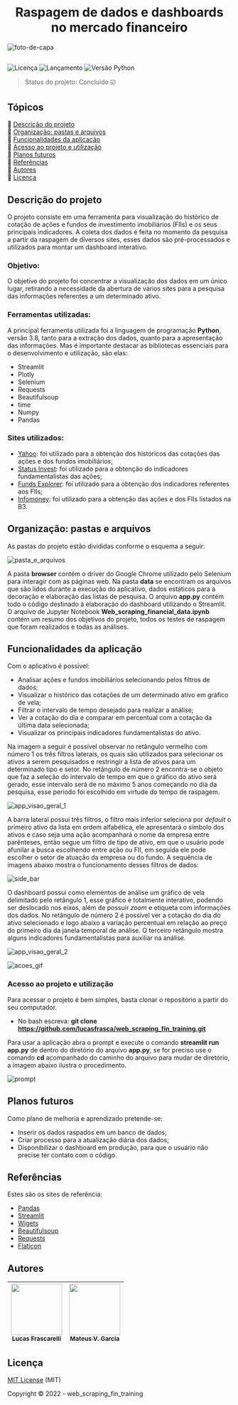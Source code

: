 <h1 align="center"> Raspagem de dados e dashboards no mercado financeiro </h1>

![foto-de-capa](https://user-images.githubusercontent.com/87511811/158238792-c221f46f-80bf-4ac2-8170-6d107c7105a5.png)

##
![Licença](https://img.shields.io/github/license/lucasfrasca/web_scraping_fin_training?style=for-the-badge)
![Lançamento](https://img.shields.io/github/release-date/lucasfrasca/web_scraping_fin_training?style=for-the-badge)
![Versão Python](https://img.shields.io/github/pipenv/locked/python-version/lucasfrasca/web_scraping_fin_training?style=for-the-badge)

> Status do projeto: Concluído :ballot_box_with_check:

## Tópicos

:small_blue_diamond: [Descrição do projeto](#descrição-do-projeto) <br/>
:small_blue_diamond: [Organização: pastas e arquivos](#organização-pastas-e-arquivos) <br/>
:small_blue_diamond: [Funcionalidades da aplicação](#funcionalidades-da-aplicação) <br/>
:small_blue_diamond: [Acesso ao projeto e utilização](#acesso-ao-projeto-e-utilização) <br/> 
:small_blue_diamond: [Planos futuros](#planos-futuros) <br/>
:small_blue_diamond: [Referências](#referências) <br/>
:small_blue_diamond: [Autores](#autores) <br/>
:small_blue_diamond: [Licença](#licença) <br/>

## Descrição do projeto

O projeto consiste em uma ferramenta para visualização do histórico de cotação de ações e fundos de investimento imobiliários (FIIs) e os seus principais indicadores. A coleta dos dados é feita no momento da pesquisa a partir da raspagem de diversos sites, esses dados são pré-processados e utilizados para montar um dashboard interativo.

### Objetivo:

O objetivo do projeto foi concentrar a visualização dos dados em um único lugar, retirando a necessidade da abertura de vários sites para a pesquisa das informações referentes a um determinado ativo.
  
### Ferramentas utilizadas:

A principal ferramenta utilizada foi a linguagem de programação **Python**, versão 3.8, tanto para a extração dos dados, quanto para a apresentação das informações. Mas é importante destacar as bibliotecas essenciais para o desenvolvimento e utilização, são elas:

* Streamlit
* Plotly
* Selenium
* Requests
* Beautifulsoup
* time
* Numpy
* Pandas

### Sites utilizados:

* [Yahoo](https://br.financas.yahoo.com): foi utilizado para a obtenção dos históricos das cotações das ações e dos fundos imobiliários;
* [Status Invest](https://statusinvest.com.br): foi utilizado para a obtenção do indicadores fundamentalistas das ações;
* [Funds Explorer](https://www.fundsexplorer.com.br): foi utilizado para a obtenção dos indicadores referentes aos FIIs;
* [Infomoney](https://www.infomoney.com.br): foi utilizado para a obtenção das ações e dos FIIs listados na B3.

## Organização: pastas e arquivos

As pastas do projeto estão divididas conforme o esquema a seguir:

![pasta_e_arquivos](https://user-images.githubusercontent.com/87511811/158664315-6a167140-65de-4250-9e88-6d404837edee.png)

A pasta **browser** contém o driver do Google Chrome utilizado pelo Selenium para interagir com as páginas web. Na pasta **data** se encontram os arquivos que são lidos durante a execução do aplicativo, dados estáticos para a decoração e elaboração das listas de pesquisa. O arquivo **app.py** contém todo o código destinado à elaboração do dashboard utilizando o Streamlit. O arquivo de Jupyter Notebook **Web_scraping_financial_data.ipynb** contém um resumo dos objetivos do projeto, todos os testes de raspagem que foram realizados e todas as análises.

## Funcionalidades da aplicação

Com o aplicativo é possível:
* Analisar ações e fundos imobiliários selecionando pelos filtros de dados;
* Visualizar o histórico das cotações de um determinado ativo em gráfico de vela;
* Filtrar o intervalo de tempo desejado para realizar a análise;
* Ver a cotação do dia e comparar em percentual com a cotação da última data selecionada;
* Visualizar os principais indicadores fundamentalistas do ativo.

Na imagem a seguir é possível observar no retângulo vermelho com número 1 os três filtros laterais, os quais são utilizados para selecionar os ativos a serem pesquisados e restringir a lista de ativos para um determinado tipo e setor. No retângulo de número 2 encontra-se o objeto que faz a seleção do intervalo de tempo em que o gráfico do ativo será gerado, esse intervalo será de no máximo 5 anos começando no dia da pesquisa, esse período foi escolhido em virtude do tempo de raspagem.

![app_visao_geral_1](https://user-images.githubusercontent.com/87511811/158503864-666f7f3f-9a7f-43d8-bbff-74eb1fd1a810.png)

A barra lateral possui três filtros, o filtro mais inferior seleciona por *default* o primeiro ativo da lista em ordem alfabética, ele apresentará o símbolo dos ativos e caso seja uma ação acompanhará o nome da empresa entre parênteses, então segue um filtro de tipo de ativo, em que o usuário pode afunilar a busca escolhendo entre ação ou FII, em seguida ele pode escolher o setor de atuação da empresa ou do fundo. A sequência de imagens abaixo mostra o funcionamento desses filtros de dados:   

![side_bar](https://user-images.githubusercontent.com/87511811/158503896-9e0e8725-3200-4ef0-bb16-bf954e961f63.png)

O dashboard possui como elementos de análise um gráfico de vela delimitado pelo retângulo 1, esse gráfico é totalmente interativo, podendo ser deslocado nos eixos, além de possuir *zoom* e etiqueta com informações dos dados. No retângulo de número 2 é possível ver a cotação do dia do ativo selecionado e logo abaixo a variação percentual em relação ao preço do primeiro dia da janela temporal de análise. O terceiro retângulo mostra alguns indicadores fundamentalistas para auxiliar na análise.  

![app_visao_geral_2](https://user-images.githubusercontent.com/87511811/158503871-bec046eb-3377-4902-b807-48619c9c3c56.png)

![acoes_gif](https://user-images.githubusercontent.com/87511811/158651217-9d6762b4-ab53-42b6-836f-9e433132114f.gif)

### Acesso ao projeto e utilização

Para acessar o projeto é bem simples, basta clonar o repositório a partir do seu computador.
* No bash escreva: **git clone https://github.com/lucasfrasca/web_scraping_fin_training.git**

Para usar a aplicação abra o prompt e execute o comando **streamlit run app.py** de dentro do diretório do arquivo **app.py**, se for preciso use o comando **cd** acompanhado do caminho do arquivo para mudar de diretório, a imagem abaixo ilustra o procedimento.

![prompt](https://user-images.githubusercontent.com/87511811/158658881-983a3b1c-efb3-4e1e-9503-2af7591d6b72.PNG)

## Planos futuros

Como plano de melhoria e aprendizado pretende-se:
* Inserir os dados raspados em um banco de dados;
* Criar processo para a atualização diária dos dados;
* Disponibilizar o dashboard em produção, para que o usuário não precise ter contato com o código.

## Referências

Estes são os sites de referência:
* [Pandas](https://pandas.pydata.org/docs/)
* [Streamlit](https://docs.streamlit.io/)
* [Wigets](https://ipywidgets.readthedocs.io/en/latest/)
* [Beautifulsoup](https://www.crummy.com/software/BeautifulSoup/bs4/doc/)
* [Requests](https://docs.python-requests.org/en/latest/)
* [Flaticon](https://www.flaticon.com/authors/smashicons)

## Autores 

| [<img src="https://avatars.githubusercontent.com/u/87511811?v=4" width=115><br><sub> Lucas Frascarelli </sub>](https://github.com/lucasfrasca) | [<img src="https://avatars.githubusercontent.com/u/97852830?v=4" width=115><br><sub> Mateus V. Garcia </sub>](https://github.com/Mateus-V-Garcia) |
| :---: | :---: |

## Licença

[MIT License](LICENSE) (MIT)

Copyright :copyright: 2022 - web_scraping_fin_training

